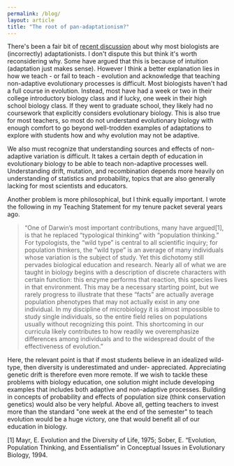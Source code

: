 ```yaml
---
permalink: /blog/
layout: article
title: "The root of pan-adaptationism?"
---
```

There's been a fair bit of [recent discussion](http://sandwalk.blogspot.com/2017/01/why.html) about why most biologists are (incorrectly) adaptationists. I don't dispute this but think it's worth reconsidering why. Some have argued that this is because of intuition (adaptation just makes sense). However I think a better explanation lies in how we teach - or fail to teach - evolution and acknowledge that teaching non-adaptive evolutionary processes is difficult.  Most biologists haven't had a full course in evolution. Instead, most have had a week or two in their college introductory biology class and if lucky, one week in their high school biology class. If they went to graduate school, they likely had no coursework that explicitly considers evolutionary biology. This is also true for most teachers, so most do not understand evolutionary biology with enough comfort to go beyond well-trodden examples of adaptations to explore with students how and why evolution may not be adaptive.

We also must recognize that understanding sources and effects of non-adaptive variation is difficult. It takes a certain depth of education in evolutionary biology to be able to teach non-adaptive processes well.  Understanding drift, mutation, and recombination depends more heavily on understanding of statistics and probability, topics that are also generally lacking for most scientists and educators.

Another problem is more philosophical, but I think equally important. I wrote the following in my Teaching Statement for my tenure packet several years ago.

> “One of Darwin’s most important contributions, many have argued[1], is that he replaced “typological thinking” with “population  thinking.” For typologists, the “wild type” is central to all scientific inquiry; for population thinkers, the “wild type” is an average of many individuals whose variation is the subject of study.
> Yet this dichotomy still pervades biological education and research. Nearly all of what we are taught in biology begins with a description of discrete characters with certain function: this enzyme performs that reaction, this species lives in that environment. This may be a necessary starting point, but we rarely progress to illustrate that these “facts” are actually average population phenotypes that may not actually exist in any one individual. In my discipline of microbiology it is almost impossible to study single individuals, so the entire field relies on populations usually without recognizing this point. This shortcoming in our curricula likely contributes to how readily we overemphasize differences among individuals and to the widespread doubt of the effectiveness of evolution.”

Here, the relevant point is that if most students believe in an idealized wild-type, then diversity is underestimated and under- appreciated. Appreciating genetic drift is therefore even more remote.
If we wish to tackle these problems with biology education, one solution might include developing examples that includes both adaptive and non-adaptive processes. Building in concepts of probability and effects of population size (think conservation genetics) would also be very helpful. Above all, getting teachers to invest more than the standard "one week at the end of the semester" to teach evolution would be a huge victory, one that would benefit all of our education in biology.

[1] Mayr, E. Evolution and the Diversity of Life, 1975;  Sober, E. “Evolution, Population Thinking, and Essentialism” in Conceptual Issues in Evolutionary Biology, 1994.


